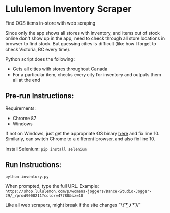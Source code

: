 # Lululemon Inventory Scraper
Find OOS items in-store with web scraping

Since only the app shows all stores with inventory, and items out of stock online don't show up in the app, need to check through all store locations in browser to find stock. But guessing cities is difficult (like how I forget to check Victoria, BC every time).

Python script does the following:
- Gets all cities with stores throughout Canada
- For a particular item, checks every city for inventory and outputs them all at the end

## Pre-run Instructions:
Requirements: 
* Chrome 87
* Windows

If not on Windows, just get the appropriate OS binary [here](https://sites.google.com/a/chromium.org/chromedriver/downloads) and fix line 10. Similarly, can switch Chrome to a different browser, and also fix line 10.

Install Selenium:
``` pip install selenium ```

## Run Instructions:
```python inventory.py```

When prompted, type the full URL.
Example: ```https://shop.lululemon.com/p/womens-joggers/Dance-Studio-Jogger-29/_/prod9000211?color=47780&sz=10```

Like all web scrapers, might break if the site changes ¯\\_( ͠° ͟ʖ °͠ )_/¯
